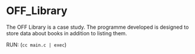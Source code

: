 # OFF_Library
The OFF Library is a case study. The programme developed is designed to store data about books in addition to listing them.

RUN: (`cc main.c | exec`)
